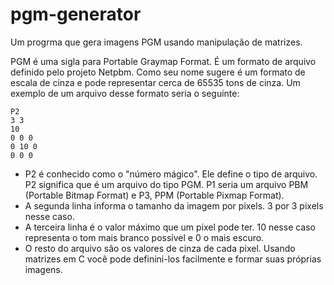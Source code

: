 # pgm-generator
Um progrma que gera imagens PGM usando manipulação de matrizes.

PGM é uma sigla para Portable Graymap Format. É um formato de arquivo definido pelo projeto Netpbm. Como seu nome sugere é um formato de escala de cinza e pode representar cerca de 65535 tons de cinza. Um exemplo de um arquivo desse formato seria o seguinte:
```
P2 
3 3 
10 
0 0 0 
0 10 0 
0 0 0 
```
* P2  é conhecido como o "número mágico". Ele define o tipo de arquivo. P2 significa que é um arquivo do tipo PGM. P1 seria um arquivo PBM (Portable Bitmap Format) e P3, PPM (Portable Pixmap Format).
* A segunda linha informa o tamanho da imagem por pixels. 3 por 3 pixels nesse caso. 
* A terceira linha é o valor máximo que um pixel pode ter. 10 nesse caso representa o tom mais branco possível e 0 o mais escuro.
* O resto do arquivo são os valores de cinza de cada pixel. Usando matrizes em C você pode definini-los facilmente e formar suas próprias imagens.


